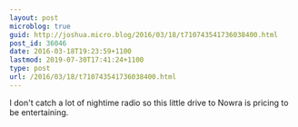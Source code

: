 ```yaml
---
layout: post
microblog: true
guid: http://joshua.micro.blog/2016/03/18/t710743541736038400.html
post_id: 36046
date: 2016-03-18T19:23:59+1100
lastmod: 2019-07-30T17:41:24+1100
type: post
url: /2016/03/18/t710743541736038400.html
---
```

I don't catch a lot of nightime radio so this little drive to Nowra is pricing to be entertaining.
